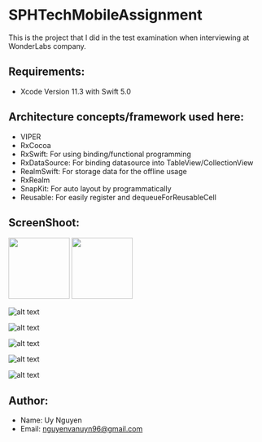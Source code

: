 # SPHTechMobileAssignment
This is the project that I did in the test examination when interviewing at WonderLabs company.

## Requirements: 
* Xcode Version 11.3 with Swift 5.0

## Architecture concepts/framework used here:
* VIPER 
* RxCocoa
* RxSwift: For using binding/functional programming
* RxDataSource: For binding datasource into TableView/CollectionView
* RealmSwift: For storage data for the offline usage
* RxRealm
* SnapKit: For auto layout by programmatically
* Reusable: For easily register and dequeueForReusableCell

## ScreenShoot:
<img src="https://github.com/nguyenvanuyn96/SPHTechMobileAssignment/blob/master/screenshot_main.png" width="120">
<img src="https://github.com/nguyenvanuyn96/SPHTechMobileAssignment/blob/master/screenshot_pulltorefresh.png" width="120">

![alt text][main]

![alt text][pull_to_refresh]

![alt text][load_more]

![alt text][viewdetail_all]

![alt text][viewdetail_descrease]

[main]: https://github.com/nguyenvanuyn96/SPHTechMobileAssignment/blob/master/screenshot_main.png "Main page"
[pull_to_refresh]: https://github.com/nguyenvanuyn96/SPHTechMobileAssignment/blob/master/screenshot_pulltorefresh.png "Pull to fresh"
[load_more]: https://github.com/nguyenvanuyn96/SPHTechMobileAssignment/blob/master/screenshot_loadmore.png "Load more"
[viewdetail_all]: https://github.com/nguyenvanuyn96/SPHTechMobileAssignment/blob/master/screenshot_viewdetail_all.png "View detail all"
[viewdetail_descrease]: https://github.com/nguyenvanuyn96/SPHTechMobileAssignment/blob/master/screenshot_viewdetail_down.png "View detail quarters descrease"

## Author:
* Name: Uy Nguyen
* Email: nguyenvanuyn96@gmail.com
